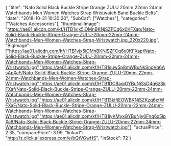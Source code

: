 {
	"title": "Nato Solid Black Buckle Stripe Orange ZULU 20mm 22mm 24mm Watchbands Men Women Watches Strap Wristwatch Band Buckle Belts",
	"date": "2018-10-31 10:30:20",
	"SubCat": ["Watches"],
	"categories": ["Watches Accessories"],
	"thumbnailImage": "https://ae01.alicdn.com/kf/HTB1vjx5iOMnBKNjSZFCq6x0KFXap/Nato-Solid-Black-Buckle-Stripe-Orange-ZULU-20mm-22mm-24mm-Watchbands-Men-Women-Watches-Strap-Wristwatch.jpg_220x220.jpg",
	"BigImage": ["https://ae01.alicdn.com/kf/HTB1vjx5iOMnBKNjSZFCq6x0KFXap/Nato-Solid-Black-Buckle-Stripe-Orange-ZULU-20mm-22mm-24mm-Watchbands-Men-Women-Watches-Strap-Wristwatch.jpg","https://ae01.alicdn.com/kf/HTB1suw5p8mWBuNkSndVq6AsApXaF/Nato-Solid-Black-Buckle-Stripe-Orange-ZULU-20mm-22mm-24mm-Watchbands-Men-Women-Watches-Strap-Wristwatch.jpg","https://ae01.alicdn.com/kf/HTB1DCBaqiOYBuNjSsD4q6zSkFXaf/Nato-Solid-Black-Buckle-Stripe-Orange-ZULU-20mm-22mm-24mm-Watchbands-Men-Women-Watches-Strap-Wristwatch.jpg","https://ae01.alicdn.com/kf/HTB13kIfiEOWBKNjSZKzq6xfWFXaE/Nato-Solid-Black-Buckle-Stripe-Orange-ZULU-20mm-22mm-24mm-Watchbands-Men-Women-Watches-Strap-Wristwatch.jpg","https://ae01.alicdn.com/kf/HTB1iyKMyxGYBuNjy0Fnq6x5lpXa8/Nato-Solid-Black-Buckle-Stripe-Orange-ZULU-20mm-22mm-24mm-Watchbands-Men-Women-Watches-Strap-Wristwatch.jpg"],
	"actualPrice": 2.35,
	"comparePrice": 3.99,
	"linkurl": "http://s.click.aliexpress.com/e/bQtVGwHS",
	"inStock": 72
}

